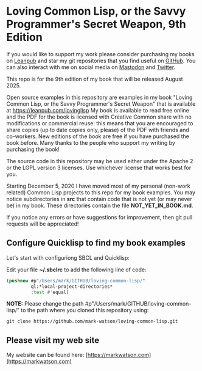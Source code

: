 # Loving Common Lisp, or the Savvy Programmer's Secret Weapon, 9th Edition

If you would like to support my work please consider purchasing my books on [Leanpub](https://leanpub.com/u/markwatson) and star my git repositories that you find useful on [GitHub](https://github.com/mark-watson?tab=repositories&q=&type=public). You can also interact with me on social media on [Mastodon](https://mastodon.social/@mark_watson) and [Twitter](https://twitter.com/mark_l_watson).

This repo is for the 9th edition of my book that will be released August 2025.

Open source examples in this repository are examples in my book "Loving Common Lisp, or the Savvy Programmer's Secret Weapon" that is available at https://leanpub.com/lovinglisp My book is available to read free online and the PDF for the book is licensed with Creative Common share with no modifications or commercial reuse: this means that you are encouraged to share copies (up to date copies only, please) of the PDF with friends and co-workers. New editions of the book are free if you have purchased the book before. Many thanks to the people who support my writing by purchasing the book!

The source code in this repository may be used either under the Apache 2 or the LGPL version 3 licenses. Use whichever license that works best for you.

Starting December 5, 2020 I have moved most of my personal (non-work related) Common Lisp projects to this repo for my book examples. You may notice subdirectories in **src** that contain code that is not yet (or may never be) in my book. These directories contain the file **NOT_YET_IN_BOOK.md**.

If you notice any errors or have suggestions for improvement, then git pull requests will be appreciated!


## Configure Quicklisp to find my book examples

Let's start with configuriong SBCL and Quicklisp:

Edit your file **~/.sbclrc** to add the following line of code:

```lisp
(pushnew #p"/Users/mark/GITHUB/loving-common-lisp/"
         ql:*local-project-directories*
         :test #'equal)
```

**NOTE:** Please change the path #p"/Users/mark/GITHUB/loving-common-lisp/" to the path where you cloned this repository using:

    git clone https://github.com/mark-watson/loving-common-lisp.git


## Please visit my web site

My website can be found here: [https://markwatson.com](https://markwatson.com)
